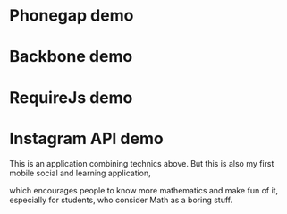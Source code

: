 
Phonegap demo
=======================
Backbone demo
=======================
RequireJs demo
=======================
Instagram API demo
=======================

This is an application combining technics above. But this is also my first mobile social and learning application,

which encourages people to know more mathematics and make fun of it, especially for students, who consider Math as a boring stuff. 
